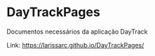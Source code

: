 # DayTrackPages
Documentos necessários da aplicação DayTrack

Link: https://larissarc.github.io/DayTrackPages/
